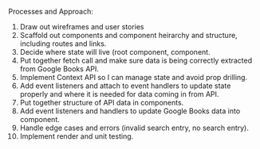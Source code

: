 Processes and Approach:

1. Draw out wireframes and user stories
2. Scaffold out components and component heirarchy and structure, including routes and links.
3. Decide where state will live (root component, <App /> component.
4. Put together fetch call and make sure data is being correctly extracted from Google Books API.
5. Implement Context API so I can manage state and avoid prop drilling.
6. Add event listeners and attach to event handlers to update state properly and where it is needed for data coming in from API.
7. Put together structure of API data in components.
8. Add event listeners and handlers to update Google Books data into <ReadingList /> component.
9. Handle edge cases and errors (invalid search entry, no search entry).
10. Implement render and unit testing.
